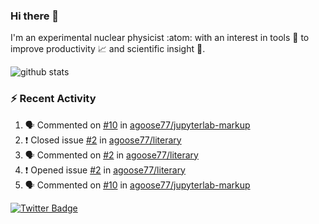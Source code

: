 ### Hi there 👋 

I'm an experimental nuclear physicist :atom: with an interest in tools :wrench: to improve productivity :chart_with_upwards_trend: and scientific insight :telescope:.

![github stats](https://github-readme-stats.vercel.app/api?username=agoose77&show_icons=true&hide_rank=true&hide_title=true&bg_color=30,e76445,904e95&text_color=efe3ec&icon_color=efe3ec)
<!--
**agoose77/agoose77** is a ✨ _special_ ✨ repository because its `README.md` (this file) appears on your GitHub profile.

Here are some ideas to get you started:

- 🔭 I’m currently working on ...
- 🌱 I’m currently learning ...
- 👯 I’m looking to collaborate on ...
- 🤔 I’m looking for help with ...
- 💬 Ask me about ...
- 📫 How to reach me: ...
- 😄 Pronouns: ...
- ⚡ Fun fact: ...
-->

### :zap: Recent Activity
<!--START_SECTION:activity-->
1. 🗣 Commented on [#10](https://github.com/agoose77/jupyterlab-markup/issues/10) in [agoose77/jupyterlab-markup](https://github.com/agoose77/jupyterlab-markup)
2. ❗️ Closed issue [#2](https://github.com/agoose77/literary/issues/2) in [agoose77/literary](https://github.com/agoose77/literary)
3. 🗣 Commented on [#2](https://github.com/agoose77/literary/issues/2) in [agoose77/literary](https://github.com/agoose77/literary)
4. ❗️ Opened issue [#2](https://github.com/agoose77/literary/issues/2) in [agoose77/literary](https://github.com/agoose77/literary)
5. 🗣 Commented on [#10](https://github.com/agoose77/jupyterlab-markup/issues/10) in [agoose77/jupyterlab-markup](https://github.com/agoose77/jupyterlab-markup)
<!--END_SECTION:activity-->


[![Twitter Badge](https://img.shields.io/twitter/follow/agoose77?style=flat-square&logo=Twitter&logoColor=white&color=cornflowerblue)](https://twitter.com/agoose77)

